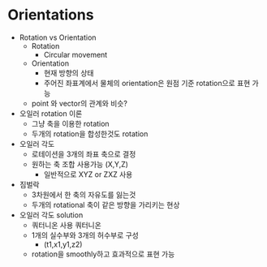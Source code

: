 # Orientations
- Rotation vs Orientation
    - Rotation
        - Circular movement
    - Orientation
        - 현재 방향의 상태
        - 주어진 좌표계에서 물체의 orientation은 원점 기준 rotation으로 표현 가능
    - point 와 vector의 관계와 비슷?
- 오일러 rotation 이론
    - 그냥 축을 이용한 rotation
    - 두개의 rotation을 합성한것도 rotation
- 오일러 각도
    - 로테이션을 3개의 좌표 축으로 결정
    - 원하는 축 조합 사용가능 (X,Y,Z)
        - 일반적으로 XYZ or ZXZ 사용
- 짐벌락
    - 3차원에서 한 축의 자유도를 잃는것
    - 두개의 rotational 축이 같은 방향을 가리키는 현상
- 오일러 각도 solution
    - 쿼터니온 사용
쿼터니온
    - 1개의 실수부와 3개의 허수부로 구성
        - (t1,x1,y1,z2)
    - rotation을 smoothly하고 효과적으로 표현 가능
    
